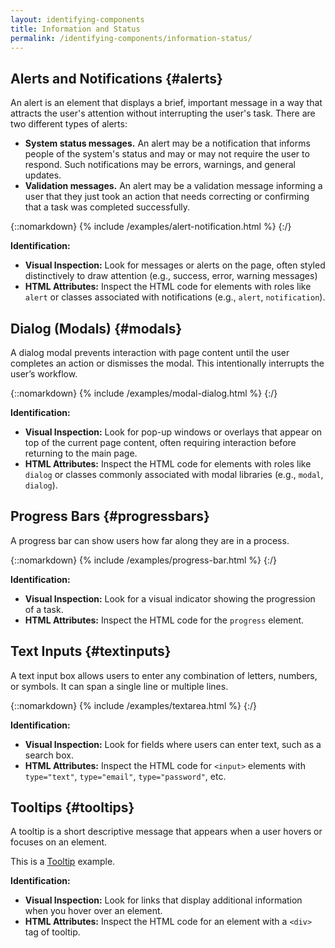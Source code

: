 ```yaml
---
layout: identifying-components
title: Information and Status
permalink: /identifying-components/information-status/
---
```


## Alerts and Notifications {#alerts}
An alert is an element that displays a brief, important message in a way that attracts the user's attention without interrupting the user's task. There are two different types of alerts:
 - **System status messages.** An alert may be a notification that informs people of the system's status and may or may not require the user to respond. Such notifications may be errors, warnings, and general updates.
 - **Validation messages.** An alert may be a validation message informing a user that they just took an action that needs correcting or confirming that a task was completed successfully. 

 {::nomarkdown}
<example>
{% include /examples/alert-notification.html %}
</example>
{:/}

**Identification:**
- **Visual Inspection:** Look for messages or alerts on the page, often styled distinctively to draw attention (e.g., success, error, warning messages)
- **HTML Attributes:** Inspect the HTML code for elements with roles like `alert` or classes associated with notifications (e.g., `alert`, `notification`).

## Dialog (Modals) {#modals}
A dialog modal prevents interaction with page content until the user completes an action or dismisses the modal. This intentionally interrupts the user’s workflow.

{::nomarkdown}
<example>
{% include /examples/modal-dialog.html %}
</example>
{:/}

**Identification:**
- **Visual Inspection:** Look for pop-up windows or overlays that appear on top of the current page content, often requiring interaction before returning to the main page.
- **HTML Attributes:** Inspect the HTML code for elements with roles like `dialog` or classes commonly associated with modal libraries (e.g., `modal`, `dialog`).

## Progress Bars {#progressbars}
A progress bar can show users how far along they are in a process.

{::nomarkdown}
<example>
{% include /examples/progress-bar.html %}
</example>
{:/}

**Identification:**
- **Visual Inspection:** Look for a visual indicator showing the progression of a task.
- **HTML Attributes:** Inspect the HTML code for the `progress` element.

## Text Inputs {#textinputs}
A text input box allows users to enter any combination of letters, numbers, or symbols. It can span a single line or multiple lines.

{::nomarkdown}
<example>
{% include /examples/textarea.html %}
</example>
{:/}

**Identification:**
- **Visual Inspection:** Look for fields where users can enter text, such as a search box.
- **HTML Attributes:** Inspect the HTML code for `<input>` elements with `type="text"`, `type="email"`, `type="password"`, etc.

## Tooltips {#tooltips}
A tooltip is a short descriptive message that appears when a user hovers or focuses on an element.

This is a [Tooltip](## "revealed text") example.

**Identification:**
- **Visual Inspection:** Look for links that display additional information when you hover over an element.
- **HTML Attributes:** Inspect the HTML code for an element with a `<div>` tag of tooltip. 
